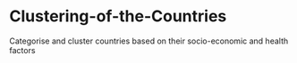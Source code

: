 # Clustering-of-the-Countries
Categorise and cluster countries based on their socio-economic and health factors 
